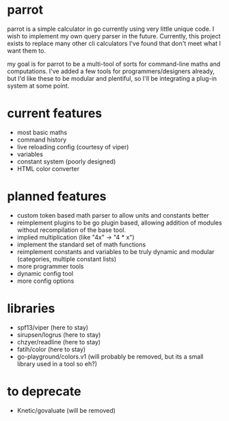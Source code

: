 # parrot

parrot is a simple calculator in go currently using very little unique code. I wish to implement my own query parser in the future. Currently, this project exists to replace many other cli calculators I've found that don't meet what I want them to.

my goal is for parrot to be a multi-tool of sorts for command-line maths and computations. I've added a few tools for programmers/designers already, but I'd like these to be modular and plentiful, so I'll be integrating a plug-in system at some point. 

# current features

- most basic maths
- command history
- live reloading config (courtesy of viper)
- variables
- constant system (poorly designed)
- HTML color converter

# planned features

- custom token based math parser to allow units and constants better
- reimplement plugins to be go plugin based, allowing addition of modules without recompilation of the base tool.
- implied multiplication (like "4x" -> "4 * x")
- implement the standard set of math functions
- reimplement constants and variables to be truly dynamic and modular (categories, multiple constant lists)
- more programmer tools
- dynamic config tool
- more config options

# libraries

- spf13/viper (here to stay)
- sirupsen/logrus (here to stay)
- chzyer/readline (here to stay)
- fatih/color (here to stay)
- go-playground/colors.v1 (will probably be removed, but its a small library used in a tool so eh?)

# to deprecate
- Knetic/govaluate (will be removed)
